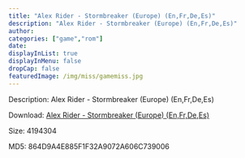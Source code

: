 ```yaml
---
title: "Alex Rider - Stormbreaker (Europe) (En,Fr,De,Es)"
description: "Alex Rider - Stormbreaker (Europe) (En,Fr,De,Es)"
author: 
categories: ["game","rom"]
date: 
displayInList: true
displayInMenu: false
dropCap: false
featuredImage: /img/miss/gamemiss.jpg
---
```


Description: Alex Rider - Stormbreaker (Europe) (En,Fr,De,Es)

Download: <a style="text-decoration:underline;" href="https://mega.nz/#!6TJ2RChQ!5E2ci-41c7Z8NDKCkxhOP_7-b-0HYPpLxIZaQhT4cNQ" target = "_blank" rel = "nofollow" > Alex Rider - Stormbreaker (Europe) (En,Fr,De,Es)</a>

Size: 4194304

MD5: 864D9A4E885F1F32A9072A606C739006

